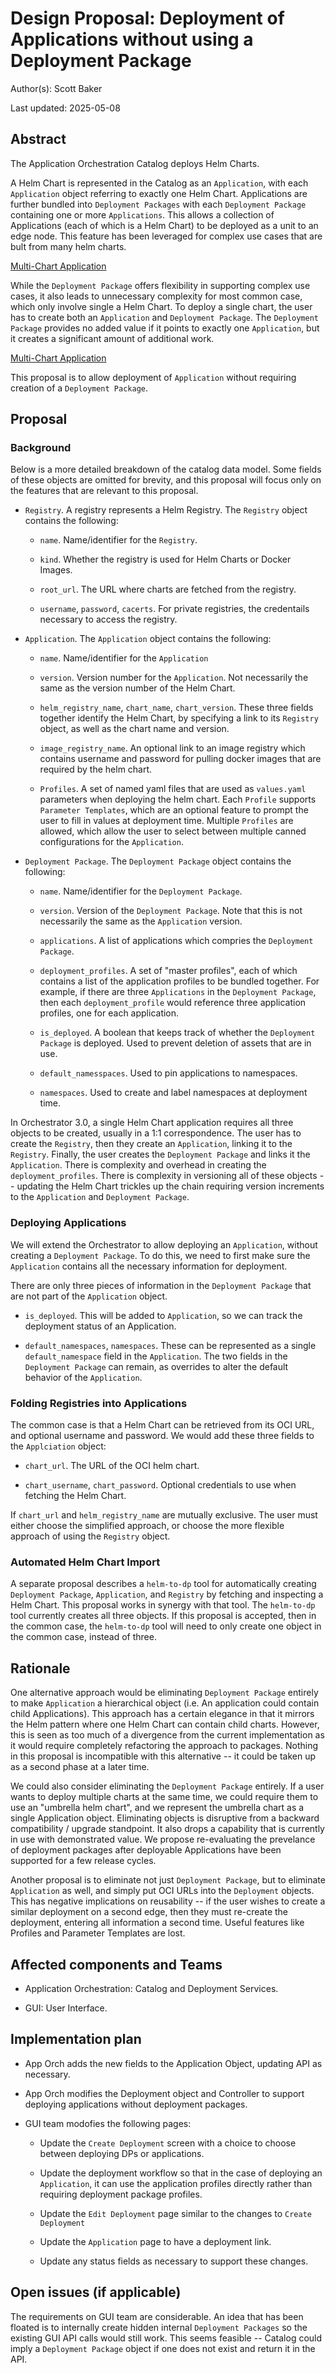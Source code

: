 # Design Proposal: Deployment of Applications without using a Deployment Package

Author(s): Scott Baker

Last updated: 2025-05-08

## Abstract

The Application Orchestration Catalog deploys Helm Charts.

A Helm Chart is represented in the Catalog as an `Application`, with each `Application` object
referring to exactly one Helm Chart. Applications are further bundled into `Deployment Packages`
with each `Deployment Package` containing one or more `Applications`. This allows a collection
of Applications (each of which is a Helm Chart) to be deployed as a unit to an edge node. This
feature has been leveraged for complex use cases that are bult from many helm charts.

[Multi-Chart Application](images/app-orch-deployment-package.png)

While the `Deployment Package` offers flexibility in supporting complex use cases, it also
leads to unnecessary complexity for most common case, which only involve single a Helm Chart.
To deploy a single chart, the user has to create both an `Application` and `Deployment Package`.
The `Deployment Package` provides no added value if it points to exactly one `Application`,
but it creates a significant amount of additional work.

[Multi-Chart Application](images/app-orch-dp-single-chart.png)

This proposal is to allow deployment of `Application` without requiring creation of a
`Deployment Package`.

## Proposal

### Background

Below is a more detailed breakdown of the catalog data model. Some fields of these objects are
omitted for brevity, and this proposal will focus only on the features that are relevant to
this proposal.

- `Registry`. A registry represents a Helm Registry. The `Registry` object contains the following:

  - `name`. Name/identifier for the `Registry`.
  
  - `kind`. Whether the registry is used for Helm Charts or Docker Images.

  - `root_url`. The URL where charts are fetched from the registry.

  - `username`, `password`, `cacerts`. For private registries, the credentails necessary to access
    the registry.

- `Application`. The `Application` object contains the following:

  - `name`. Name/identifier for the `Application`

  - `version`. Version number for the `Application`. Not necessarily the same as the version
    number of the Helm Chart.

  - `helm_registry_name`, `chart_name`, `chart_version`. These three fields together identify the
    Helm Chart, by specifying a link to its `Registry` object, as well as the chart name and
    version.
  
  - `image_registry_name`. An optional link to an image registry which contains username and
    password for pulling docker images that are required by the helm chart.

  - `Profiles`. A set of named yaml files that are used as `values.yaml` parameters when
    deploying the helm chart. Each `Profile` supports `Parameter Templates`, which are an optional
    feature to prompt the user to fill in values at deployment time. Multiple `Profiles` are
    allowed, which allow the user to select between multiple canned configurations for the
    `Application`.

- `Deployment Package`. The `Deployment Package` object contains the following:

  - `name`. Name/identifier for the `Deployment Package`.

  - `version`. Version of the `Deployment Package`. Note that this is not necessarily the
    same as the `Application` version.

  - `applications`. A list of applications which compries the `Deployment Package`.

  - `deployment_profiles`. A set of "master profiles", each of which contains a list of the
    application profiles to be bundled together. For example, if there are three `Applications`
    in the `Deployment Package`, then each `deployment_profile` would reference three
    application profiles, one for each application.

  - `is_deployed`. A boolean that keeps track of whether the `Deployment Package` is deployed.
    Used to prevent deletion of assets that are in use.

  - `default_namesspaces`. Used to pin applications to namespaces.

  - `namespaces`. Used to create and label namespaces at deployment time.

In Orchestrator 3.0, a single Helm Chart application requires all three objects to be created,
usually in a 1:1 correspondence. The user has to create the `Registry`, then they create an
`Application`, linking it to the `Registry`. Finally, the user creates the `Deployment Package`
and links it the `Application`. There is complexity and overhead in creating the
`deployment_profiles`. There is complexity in versioning all of these objects -- updating the
Helm Chart trickles up the chain requiring version increments to the `Application` and
`Deployment Package`.

### Deploying Applications

We will extend the Orchestrator to allow deploying an `Application`, without creating a
`Deployment Package`. To do this, we need to first make sure the `Application` contains all the
necessary information for deployment.

There are only three pieces of information in the `Deployment Package` that are not part of
the `Application` object.

- `is_deployed`. This will be added to `Application`, so we can track the deployment
  status of an Application.

- `default_namespaces`, `namespaces`. These can be represented as a single `default_namespace`
  field in the `Application`. The two fields in the `Deployment Package` can remain, as
  overrides to alter the default behavior of the `Application`.

### Folding Registries into Applications

The common case is that a Helm Chart can be retrieved from its OCI URL, and optional username
and password. We would add these three fields to the `Applciation` object:

- `chart_url`. The URL of the OCI helm chart.

- `chart_username`, `chart_password`. Optional credentials to use when fetching the Helm Chart.

If `chart_url` and `helm_registry_name` are mutually exclusive. The user must either choose
the simplified approach, or choose the more flexible approach of using the `Registry` object.

### Automated Helm Chart Import

A separate proposal describes a `helm-to-dp` tool for automatically creating `Deployment Package`,
`Application`, and `Registry` by fetching and inspecting a Helm Chart.
This proposal works in synergy with that tool. The `helm-to-dp` tool currently creates all
three objects. If this proposal is accepted, then in the common case, the `helm-to-dp` tool
will need to only create one object in the common case, instead of three.

## Rationale

One alternative approach would be eliminating `Deployment Package` entirely to make
`Application` a hierarchical object (i.e. An application could contain child Applications).
This approach has a certain elegance in that it mirrors the Helm pattern where one
Helm Chart can contain child charts. However, this is seen as too much of a divergence from
the current implementation as it would require completely refactoring the approach to
packages. Nothing in this proposal is incompatible with this alternative -- it could be
taken up as a second phase at a later time.

We could also consider eliminating the `Deployment Package` entirely. If a user wants to
deploy multiple charts at the same time, we could require them to use an "umbrella helm
chart", and we represent the umbrella chart as a single Application object. Eliminating
objects is disruptive from a backward compatibility / upgrade standpoint. It also drops
a capability that is currently in use with demonstrated value. We propose re-evaluating
the prevelance of deployment packages after deployable Applications have been supported
for a few release cycles.

Another proposal is to eliminate not just `Deployment Package`, but to eliminate `Application`
as well, and simply put OCI URLs into the `Deployment` objects. This has negative implications
on reusability -- if the user wishes to create a similar deployment on a second edge, then
they must re-create the deployment, entering all information a second time. Useful features
like Profiles and Parameter Templates are lost.

## Affected components and Teams

- Application Orchestration: Catalog and Deployment Services.

- GUI: User Interface.

## Implementation plan

- App Orch adds the new fields to the Application Object, updating API as
  necessary.

- App Orch modifies the Deployment object and Controller to support deploying applications
  without deployment packages.

- GUI team modofies the following pages:

  - Update the `Create Deployment` screen with a choice to choose between deploying DPs or
    applications.

  - Update the deployment workflow so that in the case of deploying an `Application`, it can use
    the application profiles directly rather than requiring deployment package profiles.

  - Update the `Edit Deployment` page similar to the changes to `Create Deployment`

  - Update the `Application` page to have a deployment link.

  - Update any status fields as necessary to support these changes.

## Open issues (if applicable)

The requirements on GUI team are considerable. An idea that has been floated is to internally
create hidden internal `Deployment Packages` so the existing GUI API calls would still work.
This seems feasible -- Catalog could imply a `Deployment Package` object if one does not exist
and return it in the API.
